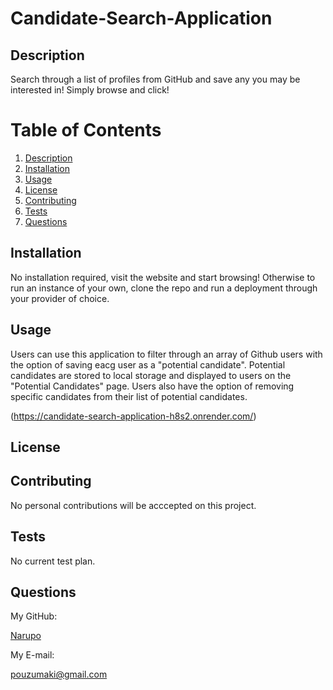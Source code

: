   # Candidate-Search-Application

  ## Description

  Search through a list of profiles from GitHub and save any you may be interested in! Simply browse and click!

  # Table of Contents
  1. [Description](#description)
  2. [Installation](#installation)
  3. [Usage](#usage)
  4. [License](#license)
  5. [Contributing](#contributing)
  6. [Tests](#tests)
  7. [Questions](#questions)

  ## Installation

  No installation required, visit the website and start browsing! Otherwise to run an instance of your own, clone the repo and run a deployment through your provider of choice.

  ## Usage

  Users can use this application to filter through an array of Github users with the option of saving eacg user as a "potential candidate". Potential candidates are stored to local storage and displayed to users on the "Potential Candidates" page. Users also have the option of removing specific candidates from their list of potential candidates.  

 (https://candidate-search-application-h8s2.onrender.com/)


  ## License
  

  ## Contributing

  No personal contributions will be acccepted on this project.

  ## Tests
  
  No current test plan.

  ## Questions

  My GitHub:

  [Narupo](https://www.github.com/Narupo)

  My E-mail:

  pouzumaki@gmail.com
